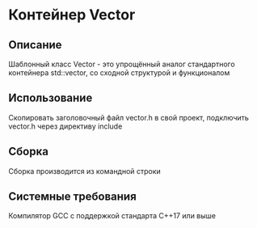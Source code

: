 # Контейнер Vector

## Описание
Шаблонный класс Vector - это упрощённый аналог стандартного контейнера std::vector, со сходной структурой и функционалом

## Использование
Скопировать заголовочный файл vector.h в свой проект, подключить vector.h через директиву include

## Сборка
Сборка производится из командной строки

## Системные требования
Компилятор GCC с поддержкой стандарта C++17 или выше
